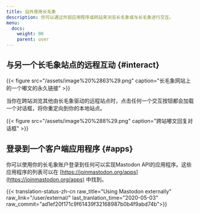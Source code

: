 ```yaml
---
title: 站外使用长毛象
description: 你可以通过外部应用程序或网站来浏览长毛象或与长毛象进行交互。
menu:
  docs:
    weight: 90
    parent: user
---
```


## 与另一个长毛象站点的远程互动 {#interact}

{{< figure src="/assets/image%20%2863%29.png" caption="长毛象网站上的一个嘟文的永久链接" >}}

当你在跨站浏览其他由长毛象驱动的远程站点时，点击任何一个交互按钮都会加载一个对话框，将你重定向到你的本地站点。

{{< figure src="/assets/image%20%288%29.png" caption="跨站嘟文回复对话框" >}}

## 登录到一个客户端应用程序 {#apps}

你可以使用你的长毛象账户登录到任何可以实现Mastodon API的应用程序。这些应用程序的列表可以在 [https://joinmastodon.org/apps](https://joinmastodon.org/apps) 中找到。

{{< translation-status-zh-cn raw_title="Using Mastodon externally" raw_link="/user/external/" last_tranlation_time="2020-05-03" raw_commit="ad1ef20f171c9f61439f32168987b0b4f9abd74b">}}
